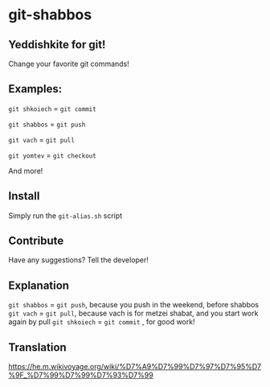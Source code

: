 # git-shabbos

## Yeddishkite for git!
Change your favorite git commands!

## Examples:
`git shkoiech` = `git commit`

`git shabbos` = `git push`

`git vach` = `git pull`

`git yomtev` = `git checkout`

And more!

## Install

Simply run the `git-alias.sh` script


## Contribute

Have any suggestions? Tell the developer!


## Explanation
`git shabbos` = `git push`, because you push in the weekend, before shabbos
`git vach` = `git pull`, because vach is for metzei shabat, and you start work again by pull
`git shkoiech` = `git commit` , for good work!
## Translation

https://he.m.wikivoyage.org/wiki/%D7%A9%D7%99%D7%97%D7%95%D7%9F_%D7%99%D7%99%D7%93%D7%99

